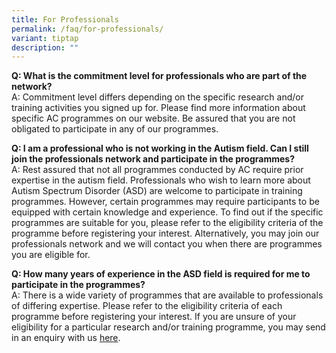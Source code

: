 ```yaml
---
title: For Professionals
permalink: /faq/for-professionals/
variant: tiptap
description: ""
---
```

<p><strong>Q: What is the commitment level for professionals who are part of the network? </strong>
<br>A: Commitment level differs depending on the specific research and/or
training activities you signed up for. Please find more information about
specific AC programmes on our website. Be assured that you are not obligated
to participate in any of our programmes.</p>
<p><strong>Q: I am a professional who is not working in the Autism field. Can I still join the professionals network and participate in the programmes? </strong>
<br>A: Rest assured that not all programmes conducted by AC require prior
expertise in the autism field. Professionals who wish to learn more about
Autism Spectrum Disorder (ASD) are welcome to participate in training programmes.
However, certain programmes may require participants to be equipped with
certain knowledge and experience. To find out if the specific programmes
are suitable for you, please refer to the eligibility criteria of the programme
before registering your interest. Alternatively, you may join our professionals
network and we will contact you when there are programmes you are eligible
for.</p>
<p><strong>Q: How many years of experience in the ASD field is required for me to participate in the programmes? </strong>
<br>A: There is a wide variety of programmes that are available to professionals
of differing expertise. Please refer to the eligibility criteria of each
programme before registering your interest. If you are unsure of your eligibility
for a particular research and/or training programme, you may send in an
enquiry with us <a href="https://asdcollaborative.sg/contact-us/" rel="noopener nofollow" target="_blank">here</a>.</p>
<p></p>
<p></p>
